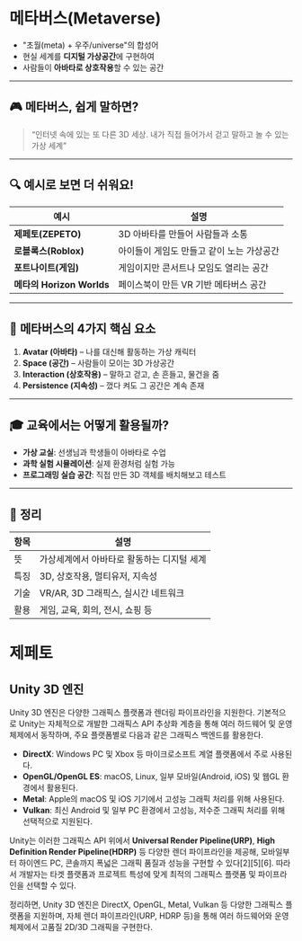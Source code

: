 # 메타버스(Metaverse)

* "초월(meta) + 우주/universe"의 합성어
* 현실 세계를 **디지털 가상공간**에 구현하여 
* 사람들이 **아바타로 상호작용**할 수 있는 공간

---

## 🎮 메타버스, 쉽게 말하면?

> “인터넷 속에 있는 또 다른 3D 세상. 내가 직접 들어가서 걷고 말하고 놀 수 있는 가상 세계”

---

## 🔍 예시로 보면 더 쉬워요!

| 예시                     | 설명                      |
| ---------------------- | ----------------------- |
| **제페토(ZEPETO)**        | 3D 아바타를 만들어 사람들과 소통     |
| **로블록스(Roblox)**       | 아이들이 게임도 만들고 같이 노는 가상공간 |
| **포트나이트(게임)**          | 게임이지만 콘서트나 모임도 열리는 공간   |
| **메타의 Horizon Worlds** | 페이스북이 만든 VR 기반 메타버스 공간  |

---

## 🧱 메타버스의 4가지 핵심 요소

1. **Avatar (아바타)** – 나를 대신해 활동하는 가상 캐릭터
2. **Space (공간)** – 사람들이 모이는 3D 가상공간
3. **Interaction (상호작용)** – 말하고 걷고, 손 흔들고, 물건을 줌
4. **Persistence (지속성)** – 껐다 켜도 그 공간은 계속 존재

---

## 🎓 교육에서는 어떻게 활용될까?

* **가상 교실**: 선생님과 학생들이 아바타로 수업
* **과학 실험 시뮬레이션**: 실제 환경처럼 실험 가능
* **프로그래밍 실습 공간**: 직접 만든 3D 객체를 배치해보고 테스트

---

## 🧠 정리

| 항목 | 설명                       |
| -- | ------------------------ |
| 뜻  | 가상세계에서 아바타로 활동하는 디지털 세계  |
| 특징 | 3D, 상호작용, 멀티유저, 지속성      |
| 기술 | VR/AR, 3D 그래픽스, 실시간 네트워크 |
| 활용 | 게임, 교육, 회의, 전시, 쇼핑 등     |

# 제페토
## Unity 3D 엔진
Unity 3D 엔진은 다양한 그래픽스 플랫폼과 렌더링 파이프라인을 지원한다. 
기본적으로 Unity는 자체적으로 개발한 그래픽스 API 추상화 계층을 통해 
여러 하드웨어 및 운영체제에서 동작하며, 
주요 플랫폼별로 다음과 같은 그래픽스 백엔드를 활용한다.

- **DirectX**: Windows PC 및 Xbox 등 마이크로소프트 계열 플랫폼에서 주로 사용된다.
- **OpenGL/OpenGL ES**: macOS, Linux, 일부 모바일(Android, iOS) 및 웹GL 환경에서 활용된다.
- **Metal**: Apple의 macOS 및 iOS 기기에서 고성능 그래픽 처리를 위해 사용된다.
- **Vulkan**: 최신 Android 및 일부 PC 환경에서 고성능, 저수준 그래픽 처리를 위해 선택적으로 지원된다.

Unity는 이러한 그래픽스 API 위에서 **Universal Render Pipeline(URP)**, **High Definition Render Pipeline(HDRP)** 등 다양한 렌더 파이프라인을 제공해, 모바일부터 하이엔드 PC, 콘솔까지 폭넓은 그래픽 품질과 성능을 구현할 수 있다[2][5][6]. 따라서 개발자는 타겟 플랫폼과 프로젝트 특성에 맞게 최적의 그래픽스 플랫폼 및 파이프라인을 선택할 수 있다.

정리하면, Unity 3D 엔진은 DirectX, OpenGL, Metal, Vulkan 등 다양한 그래픽스 플랫폼을 지원하며, 자체 렌더 파이프라인(URP, HDRP 등)을 통해 여러 하드웨어와 운영체제에서 고품질 2D/3D 그래픽을 구현한다.
